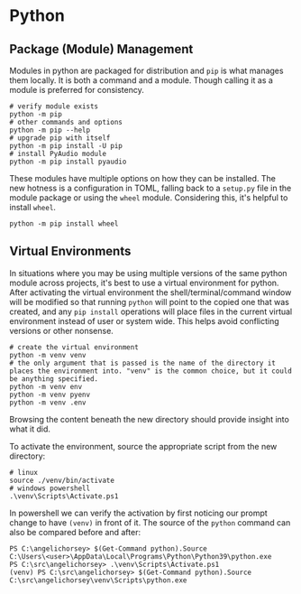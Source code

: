 # Python

## Package (Module) Management
Modules in python are packaged for distribution and `pip` is what manages them locally. It is both a command and a module. Though calling it as a module is preferred for consistency.
```pwsh
# verify module exists
python -m pip
# other commands and options
python -m pip --help
# upgrade pip with itself
python -m pip install -U pip
# install PyAudio module
python -m pip install pyaudio
```
These modules have multiple options on how they can be installed. The new hotness is a configuration in TOML, falling back to a `setup.py` file in the module package or using the `wheel` module. Considering this, it's helpful to install `wheel`.
```pwsh
python -m pip install wheel
```

## Virtual Environments
In situations where you may be using multiple versions of the same python module across projects, it's best to use a virtual environment for python. After activating the virtual environment the shell/terminal/command window will be modified so that running `python` will point to the copied one that was created, and any `pip install` operations will place files in the current virtual environment instead of user or system wide. This helps avoid conflicting versions or other nonsense.
```pwsh
# create the virtual environment
python -m venv venv
# the only argument that is passed is the name of the directory it places the environment into. "venv" is the common choice, but it could be anything specified.
python -m venv env
python -m venv pyenv
python -m venv .env
```
Browsing the content beneath the new directory should provide insight into what it did.

To activate the environment, source the appropriate script from the new directory:
```pwsh
# linux
source ./venv/bin/activate
# windows powershell
.\venv\Scripts\Activate.ps1
```

In powershell we can verify the activation by first noticing our prompt change to have `(venv)` in front of it. The source of the `python` command can also be compared before and after:
```pwsh
PS C:\angelichorsey> $(Get-Command python).Source
C:\Users\<user>\AppData\Local\Programs\Python\Python39\python.exe
PS C:\src\angelichorsey> .\venv\Scripts\Activate.ps1
(venv) PS C:\src\angelichorsey> $(Get-Command python).Source
C:\src\angelichorsey\venv\Scripts\python.exe
```
